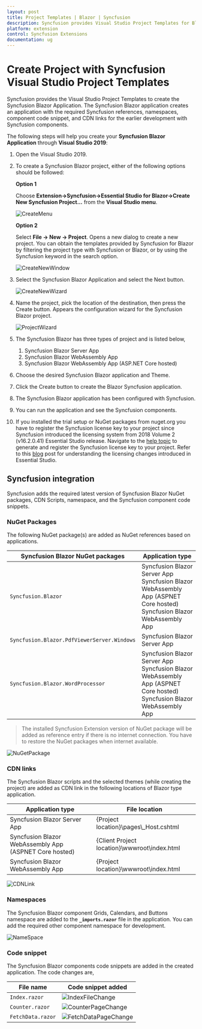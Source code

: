 ```yaml
---
layout: post
title: Project Templates | Blazor | Syncfusion
description: Syncfusion provides Visual Studio Project Templates for Blazor platform to create the Syncfusion Blazor Application using Syncfusion components
platform: extension
control: Syncfusion Extensions
documentation: ug
---
```


# Create Project with Syncfusion Visual Studio Project Templates

Syncfusion provides the Visual Studio Project Templates to create the Syncfusion Blazor Application. The Syncfusion Blazor application creates an application with the required Syncfusion references, namespaces, component code snippet, and CDN links for the earlier development with Syncfusion components.

The following steps will help you create your **Syncfusion Blazor Application** through **Visual Studio 2019**:

1. Open the Visual Studio 2019.

2. To create a Syncfusion Blazor project, either of the following options should be followed:

    **Option 1**

    Choose **Extension->Syncfusion->Essential Studio for Blazor->Create New Syncfusion Project...** from the **Visual Studio menu**.

    ![CreateMenu](images/CreateMenu.png)

    **Option 2**

    Select **File -> New -> Project**. Opens a new dialog to create a new project. You can obtain the templates provided by Syncfusion for Blazor by filtering the project type with Syncfusion or Blazor, or by using the Syncfusion keyword in the search option.

    ![CreateNewWindow](images/CreateNewWindow.png)

3. Select the Syncfusion Blazor Application and select the Next button.

    ![CreateNewWizard](images/CreateNewWizard_old.png)

4. Name the project, pick the location of the destination, then press the Create button. Appears the configuration wizard for the Syncfusion Blazor project.

    ![ProjectWizard](images/ProjectWizard.png)

5. The Syncfusion Blazor has three types of project and is listed below,

    1. Syncfusion Blazor Server App
    2. Syncfusion Blazor WebAssembly App
    3. Syncfusion Blazor WebAssembly App (ASP.NET Core hosted)

6. Choose the desired Syncfusion Blazor application and Theme.
7. Click the Create button to create the Blazor Syncfusion application.
8. The Syncfusion Blazor application has been configured with Syncfusion.
9. You can run the application and see the Syncfusion components.
10. If you installed the trial setup or NuGet packages from nuget.org you have to register the Syncfusion license key to your project since Syncfusion introduced the licensing system from 2018 Volume 2 (v16.2.0.41) Essential Studio release. Navigate to the [help topic](https://help.syncfusion.com/common/essential-studio/licensing/license-key#how-to-generate-syncfusion-license-key) to generate and register the Syncfusion license key to your project. Refer to this [blog](https://blog.syncfusion.com/post/Whats-New-in-2018-Volume-2-Licensing-Changes-in-the-1620x-Version-of-Essential-Studio.aspx?_ga=2.11237684.1233358434.1587355730-230058891.1567654773) post for understanding the licensing changes introduced in Essential Studio.

## Syncfusion integration

Syncfusion adds the required latest version of Syncfusion Blazor NuGet packages, CDN Scripts, namespace, and the
Syncfusion component code snippets.

### NuGet Packages

The following NuGet package(s) are added as NuGet references based on applications.

| Syncfusion Blazor NuGet packages  | Application type  |
|---|---|
| `Syncfusion.Blazor`  | Syncfusion Blazor Server App <br/> Syncfusion Blazor WebAssembly App (ASPNET Core hosted) <br/> Syncfusion Blazor WebAssembly App |
| `Syncfusion.Blazor.PdfViewerServer.Windows`  | Syncfusion Blazor Server App  |
| `Syncfusion.Blazor.WordProcessor`  | Syncfusion Blazor Server App <br/> Syncfusion Blazor WebAssembly App (ASPNET Core hosted) <br/> Syncfusion Blazor WebAssembly App |

> The installed Syncfusion Extension version of NuGet package will be added as reference entry if there is no internet connection. You have to restore the NuGet packages when internet available.

![NuGetPackage](images/NuGetPackage.png)

### CDN links

The Syncfusion Blazor scripts and the selected themes (while creating the project) are added as CDN link in the
following locations of Blazor type application.

| Application type  | File location  |
|---|---|
| Syncfusion Blazor Server App | {Project location}\pages\\_Host.cshtml |
| Syncfusion Blazor WebAssembly App (ASPNET Core hosted) | {Client Project location}\wwwroot\index.html  |
| Syncfusion Blazor WebAssembly App  | {Project location}\wwwroot\index.html|

![CDNLink](images/CDNLink.png)

### Namespaces

The Syncfusion Blazor component Grids, Calendars, and Buttons namespace are added to the **`_imports.razor`** file in the application. You can add the required other component namespace for development.

![NameSpace](images/NameSpace.png)

### Code snippet

The Syncfusion Blazor components code snippets are added in the created application. The code changes are,

| File name  | Code snippet added |
|---|---|
| `Index.razor`  | ![IndexFileChange](images/IndexFileChange.png) |
| `Counter.razor` | ![CounterPageChange](images/CounterPageChange.png) |
| `FetchData.razor`  | ![FetchDataPageChange](images/FetchDataPageChange.png) |